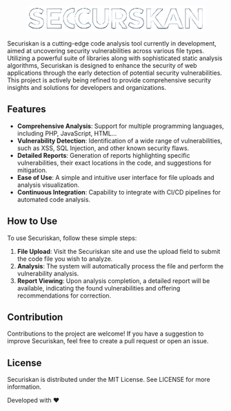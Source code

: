 <p align="center">
  <img src="public/imgs/logo.png" alt="Securiskan Logo"/>
</p>


Securiskan is a cutting-edge code analysis tool currently in development, aimed at uncovering security vulnerabilities across various file types. Utilizing a powerful suite of libraries along with sophisticated static analysis algorithms, Securiskan is designed to enhance the security of web applications through the early detection of potential security vulnerabilities. This project is actively being refined to provide comprehensive security insights and solutions for developers and organizations.

## Features

- **Comprehensive Analysis**: Support for multiple programming languages, including PHP, JavaScript, HTML...
- **Vulnerability Detection**: Identification of a wide range of vulnerabilities, such as XSS, SQL Injection, and other known security flaws.
- **Detailed Reports**: Generation of reports highlighting specific vulnerabilities, their exact locations in the code, and suggestions for mitigation.
- **Ease of Use**: A simple and intuitive user interface for file uploads and analysis visualization.
- **Continuous Integration**: Capability to integrate with CI/CD pipelines for automated code analysis.

## How to Use

To use Securiskan, follow these simple steps:

1. **File Upload**: Visit the Securiskan site and use the upload field to submit the code file you wish to analyze.
2. **Analysis**: The system will automatically process the file and perform the vulnerability analysis.
3. **Report Viewing**: Upon analysis completion, a detailed report will be available, indicating the found vulnerabilities and offering recommendations for correction.

## Contribution

Contributions to the project are welcome! If you have a suggestion to improve Securiskan, feel free to create a pull request or open an issue.

## License

Securiskan is distributed under the MIT License. See LICENSE for more information.

Developed with ❤️
